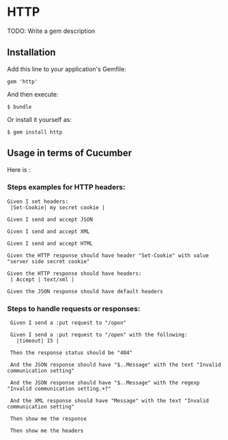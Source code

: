 # HTTP

TODO: Write a gem description

## Installation

Add this line to your application's Gemfile:

    gem 'http'

And then execute:

    $ bundle

Or install it yourself as:

    $ gem install http

## Usage in terms of Cucumber

Here is :

### Steps examples for HTTP headers:

    Given I set headers:
     |Set-Cookie| my secret cookie |

    Given I send and accept JSON

    Given I send and accept XML

    Given I send and accept HTML

    Given the HTTP response should have header "Set-Cookie" with value "server side secret cookie"

    Given the HTTP response should have headers:
     | Accept | text/xml |

    Given the JSON response should have default headers


### Steps to handle requests or responses:

     Given I send a :put request to "/open"

     Given I send a :put request to "/open" with the following:
       |timeout| 15 |

     Then the response status should be "404"

     And the JSON response should have "$..Message" with the text "Invalid communication setting"

     And the JSON response should have "$..Message" with the regexp "Invalid communication setting.+?"

     And the XML response should have "Message" with the text "Invalid communication setting"

     Then show me the response

     Then show me the headers

